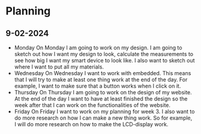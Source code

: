 # Planning

## 9-02-2024
- Monday
  On Monday I am going to work on my design. I am going to sketch out how I want my design to look, calculate the 
measurements to see how big I want my smart device to look like. I also want to sketch out where I want to put all my 
materials. 
- Wednesday
On Wednesday I want to work with embedded. This means that I will try to make at least one thing work at the end of the day. 
For example, I want to make sure that a button works when I click on it. 
- Thursday
On Thursday I am going to work on the design of my website. At the end of the day I want to have at least finished the design 
so the week after that I can work on the functionalities of the website.
- Friday
On Friday I want to work on my planning for week 3. I also want to do more research on how I can make a new thing work. 
So for example, I will do more research on how to make the LCD-display work.



















